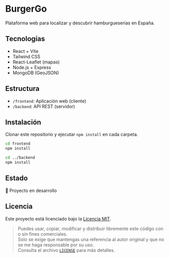 # BurgerGo

Plataforma web para localizar y descubrir hamburgueserías en España.

## Tecnologías
- React + Vite
- Tailwind CSS
- React-Leaflet (mapas)
- Node.js + Express
- MongoDB (GeoJSON)

## Estructura
- `/frontend`: Aplicación web (cliente)
- `/backend`: API REST (servidor)

## Instalación
Clonar este repositorio y ejecutar `npm install` en cada carpeta.

```bash
cd frontend
npm install

cd ../backend
npm install
```

## Estado
🚧 Proyecto en desarrollo

## Licencia

Este proyecto está licenciado bajo la [Licencia MIT](LICENSE).

> Puedes usar, copiar, modificar y distribuir libremente este código con o sin fines comerciales.  
> Solo se exige que mantengas una referencia al autor original y que no se me haga responsable por su uso.  
> Consulta el archivo [`LICENSE`](./LICENSE) para más detalles.
